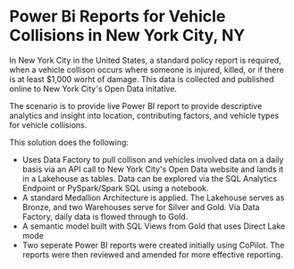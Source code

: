 # Power Bi Reports for Vehicle Collisions in New York City, NY
In New York City in the United States, a standard policy report is required, when a vehicle collison occurs where someone is injured, killed, or if there is at least $1,000 worht of damage. This data is collected and published online to New York City's Open Data initative. 

The scenario is to provide live Power BI report to provide descriptive analytics and insight into location, contributing factors, and vehicle types for vehicle collisions. 

This solution does the following:
- Uses Data Factory to pull collison and vehicles involved data on a daily basis via an API call to New York City's Open Data website and lands it in a Lakehouse as tables. Data can be explored via the SQL Analytics Endpoint or PySpark/Spark SQL using a notebook.
- A standard Medallion Architecture is applied. The Lakehouse serves as Bronze, and two Warehouses serve for Silver and Gold. Via Data Factory, daily data is flowed through to Gold.
- A semantic model built with SQL Views from Gold that uses Direct Lake mode
- Two seperate Power BI reports were created initially using CoPilot. The reports were then reviewed and amended for more effective reporting.
